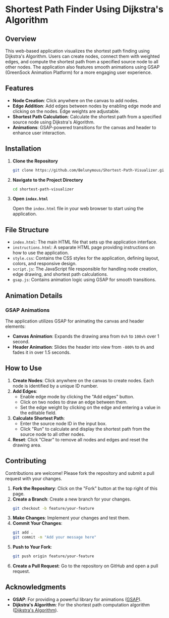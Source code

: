 
# Shortest Path Finder Using Dijkstra's Algorithm

## Overview

This web-based application visualizes the shortest path finding using Dijkstra's Algorithm. Users can create nodes, connect them with weighted edges, and compute the shortest path from a specified source node to all other nodes. The application also features smooth animations using GSAP (GreenSock Animation Platform) for a more engaging user experience.

## Features

- **Node Creation**: Click anywhere on the canvas to add nodes.
- **Edge Addition**: Add edges between nodes by enabling edge mode and clicking on the nodes. Edge weights are adjustable.
- **Shortest Path Calculation**: Calculate the shortest path from a specified source node using Dijkstra's Algorithm.
- **Animations**: GSAP-powered transitions for the canvas and header to enhance user interaction.

## Installation

1. **Clone the Repository**

   ```bash
   git clone https://github.com/Belunymous/Shortest-Path-Visualizer.git
   ```

2. **Navigate to the Project Directory**

   ```bash
   cd shortest-path-visualizer
   ```

3. **Open `index.html`**

   Open the `index.html` file in your web browser to start using the application.

## File Structure

- `index.html`: The main HTML file that sets up the application interface.
- `instructions.html`: A separate HTML page providing instructions on how to use the application.
- `style.css`: Contains the CSS styles for the application, defining layout, colors, and responsive design.
- `script.js`: The JavaScript file responsible for handling node creation, edge drawing, and shortest path calculations.
- `gsap.js`: Contains animation logic using GSAP for smooth transitions.

## Animation Details

### GSAP Animations

The application utilizes GSAP for animating the canvas and header elements:

- **Canvas Animation**: Expands the drawing area from `0vh` to `100vh` over 1 second.
- **Header Animation**: Slides the header into view from `-800%` to `0%` and fades it in over 1.5 seconds.


## How to Use

1. **Create Nodes**: Click anywhere on the canvas to create nodes. Each node is identified by a unique ID number.
2. **Add Edges**: 
   - Enable edge mode by clicking the "Add edges" button.
   - Click on two nodes to draw an edge between them.
   - Set the edge weight by clicking on the edge and entering a value in the editable field.
3. **Calculate Shortest Path**:
   - Enter the source node ID in the input box.
   - Click "Run" to calculate and display the shortest path from the source node to all other nodes.
4. **Reset**: Click "Clear" to remove all nodes and edges and reset the drawing area.


## Contributing

Contributions are welcome! Please fork the repository and submit a pull request with your changes.

1. **Fork the Repository**: Click on the "Fork" button at the top right of this page.
2. **Create a Branch**: Create a new branch for your changes.
   ```bash
   git checkout -b feature/your-feature
   ```
3. **Make Changes**: Implement your changes and test them.
4. **Commit Your Changes**: 
   ```bash
   git add .
   git commit -m "Add your message here"
   ```
5. **Push to Your Fork**: 
   ```bash
   git push origin feature/your-feature
   ```
6. **Create a Pull Request**: Go to the repository on GitHub and open a pull request.


## Acknowledgments

- **GSAP**: For providing a powerful library for animations ([GSAP](https://greensock.com/gsap/)).
- **Dijkstra's Algorithm**: For the shortest path computation algorithm ([Dijkstra's Algorithm](https://en.wikipedia.org/wiki/Dijkstra%27s_algorithm)).

